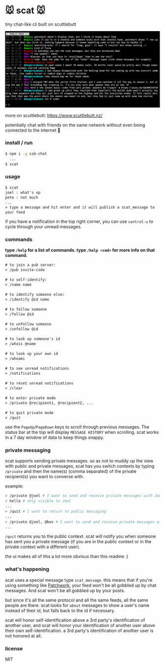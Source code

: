 # :mouse: scat :mouse:
tiny chat-like cli built on scuttlebutt

![screenshot](images/screenshot.png)


more on scuttlebutt: https://www.scuttlebutt.nz/

potentially chat with friends on the same network without even being connected to the internet :raised_hands:


### install / run
```bash
$ npm i -g ssb-chat
  ...
$ scat
```

### usage
```
$ scat
joel : what's up
pete : not much
...
> type a message and hit enter and it will publish a scat_message to your feed
```

if you have a notification in the top right corner, you can use `control-u` to cycle through your unread messages.

### commands
**type `/help` for a list of commands. type `/help <cmd>` for more info on that command.**

```
# to join a pub server:
> /pub invite-code

# to self-identify:
> /name name

# to identify someone else:
> /identify @id name

# to follow someone
> /follow @id

# to unfollow someone
> /unfollow @id

# to look up someone's id
> /whois @name

# to look up your own id
> /whoami

# to see unread notifications
> /notifications

# to reset unread notifications
> /clear

# to enter private mode
> /private @recipient1, @recipient2, ...

# to quit private mode
> /quit
```

use the `PageUp`/`PageDown` keys to scroll through previous messages. The status bar at the top will display `MESSAGE HISTORY` when scrolling. scat works in a 7 day window of data to keep things snappy.

### private messaging
scat supports sending private messages. so as not to muddy up the view with public and private messages, scat has you switch contexts by typing `/private` and then the name(s) (comma separated) of the private recipient(s) you want to converse with. 

example: 
```bash
> /private @joel # I want to send and receive private messages with Joel now
> hello # only visible to Joel
...
> /quit # I want to return to public messaging
...
> /private @joel, @kev # I want to send and receive private messages with both Joel and Kev
...
```

`/quit` returns you to the public context. scat will notify you when someone has sent you a private message (if you are in the public context or in the private context with a different user).

the ui makes all of this a lot more obvious than this readme :)

### what's happening
scat uses a special message type `scat_message`. this means that if you're using something like [Patchwork](https://github.com/ssbc/patchwork), your feed won't be all gobbled up by chat messages. And scat won't be all gobbled up by your posts. 

but since it's all the same protocol and all the same feeds, all the same people are there. scat looks for `about` messages to show a user's name instead of their id, but falls back to the id if necessary.

scat will honor self-identification above a 3rd party's identification of another user, and scat will honor your identification of another user above their own self-identification. a 3rd party's identification of another user is not honored at all.

### license
MIT
